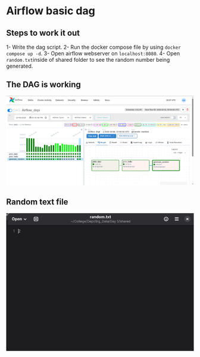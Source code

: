 # Airflow basic dag

## Steps to work it out

1- Write the dag script.
2- Run the docker compose file by using `docker compose up -d`.
3- Open airflow webserver on `localhost:8080`.
4- Open `random.txt`inside of shared folder to see the random number being generated.

## The DAG is working 

![airflow dag is success](images/inside_airflow.png)

## Random text file
![Random.txt](images/peak_on_txtFile.png)


